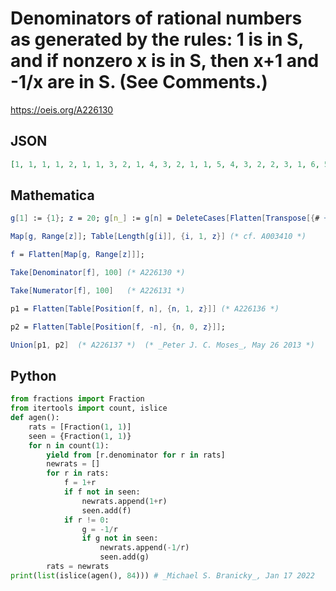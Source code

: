 # Denominators of rational numbers as generated by the rules: 1 is in S, and if nonzero x is in S, then x\+1 and \-1/x are in S\.  \(See Comments\.\)
https://oeis.org/A226130
## JSON
```JSON
[1, 1, 1, 1, 2, 1, 1, 3, 2, 1, 4, 3, 2, 1, 1, 5, 4, 3, 2, 2, 3, 1, 6, 5, 4, 3, 3, 5, 2, 5, 3, 1, 7, 6, 5, 4, 4, 7, 3, 8, 5, 2, 7, 5, 3, 1, 1, 8, 7, 6, 5, 5, 9, 4, 11, 7, 3, 11, 8, 5, 2, 2, 9, 7, 5, 3, 3, 4, 1, 9, 8, 7, 6, 6, 11, 5, 14, 9, 4, 15, 11, 7, 3, 3]
```
## Mathematica
```Mathematica
g[1] := {1}; z = 20; g[n_] := g[n] = DeleteCases[Flatten[Transpose[{# + 1, -1/#}]]&[DeleteCases[g[n - 1], 0]], Apply[Alternatives, Flatten[Map[g, Range[n - 1]]]]]; Flatten[Map[g, Range[7]]]  (* ordered rationals *)
```
```Mathematica
Map[g, Range[z]]; Table[Length[g[i]], {i, 1, z}] (* cf. A003410 *)
```
```Mathematica
f = Flatten[Map[g, Range[z]]];
```
```Mathematica
Take[Denominator[f], 100] (* A226130 *)
```
```Mathematica
Take[Numerator[f], 100]   (* A226131 *)
```
```Mathematica
p1 = Flatten[Table[Position[f, n], {n, 1, z}]] (* A226136 *)
```
```Mathematica
p2 = Flatten[Table[Position[f, -n], {n, 0, z}]];
```
```Mathematica
Union[p1, p2]  (* A226137 *)  (* _Peter J. C. Moses_, May 26 2013 *)
```
## Python
```Python
from fractions import Fraction
from itertools import count, islice
def agen():
    rats = [Fraction(1, 1)]
    seen = {Fraction(1, 1)}
    for n in count(1):
        yield from [r.denominator for r in rats]
        newrats = []
        for r in rats:
            f = 1+r
            if f not in seen:
                newrats.append(1+r)
                seen.add(f)
            if r != 0:
                g = -1/r
                if g not in seen:
                    newrats.append(-1/r)
                    seen.add(g)
        rats = newrats
print(list(islice(agen(), 84))) # _Michael S. Branicky_, Jan 17 2022
```
